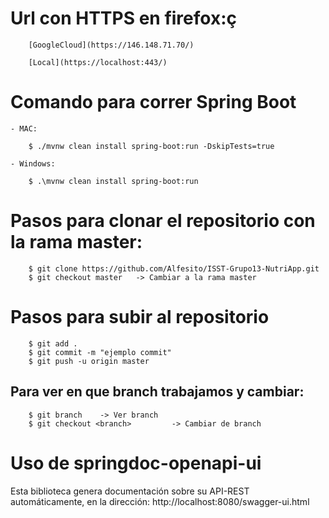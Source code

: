 # Url con HTTPS en firefox:ç

        [GoogleCloud](https://146.148.71.70/)
        
        [Local](https://localhost:443/)

# Comando para correr Spring Boot
    - MAC: 
        
        $ ./mvnw clean install spring-boot:run -DskipTests=true

    - Windows:
        
        $ .\mvnw clean install spring-boot:run

# Pasos para clonar el repositorio con la rama master:

        $ git clone https://github.com/Alfesito/ISST-Grupo13-NutriApp.git
        $ git checkout master   -> Cambiar a la rama master

# Pasos para subir al repositorio
    
        $ git add .
        $ git commit -m "ejemplo commit"
        $ git push -u origin master

## Para ver en que branch trabajamos y cambiar:

        $ git branch    -> Ver branch
        $ git checkout <branch>         -> Cambiar de branch

# Uso de springdoc-openapi-ui  

Esta biblioteca genera documentación sobre su API-REST automáticamente, en la dirección:
        http://localhost:8080/swagger-ui.html
